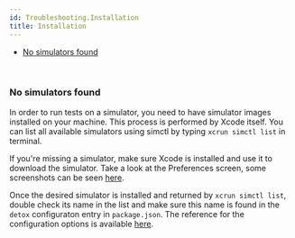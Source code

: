 ```yaml
---
id: Troubleshooting.Installation
title: Installation
---
```


* [No simulators found](#no-simulators-found)

<br>

### No simulators found

In order to run tests on a simulator, you need to have simulator images installed on your machine. This process is performed by Xcode itself. You can list all available simulators using simctl by typing `xcrun simctl list` in terminal.

If you're missing a simulator, make sure Xcode is installed and use it to download the simulator. Take a look at the Preferences screen, some screenshots can be seen [here](http://stackoverflow.com/questions/33738113/how-to-install-ios-9-1-simulator-in-xcode-version-7-1-1-7b1005).

Once the desired simulator is installed and returned by `xcrun simctl list`, double check its name in the list and make sure this name is found in the `detox` configuraton entry in `package.json`. The reference for the configuration options is available [here](APIRef.Configuration.md).
